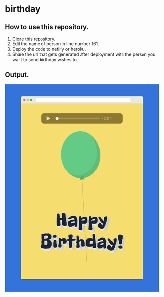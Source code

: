 # birthday

## How to use this repository.
1. Clone this repository.
1. Edit the name of person in line number 161.
1. Deploy the code to netlify or heroku.
1. Share the url that gets generated after deployment with the person you want to send birthday wishes to.

## Output.
![Output screen](images/screely-1615895361404.png)
